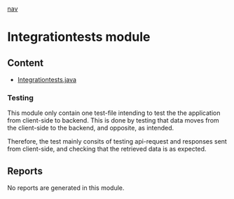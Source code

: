 [nav](../../docs/nav.md)

# Integrationtests module

## Content

- [Integrationtests.java](./src/test/java/eventplanner/integrationtests/IntegrationTests.java)

### **Testing**

This module only contain one test-file intending to test the the application from client-side to backend. This is done by testing that data moves from the client-side to the backend, and opposite, as intended.

Therefore, the test mainly consits of testing api-request and responses sent from client-side, and checking that the retrieved data is as expected.


## Reports

No reports are generated in this module.